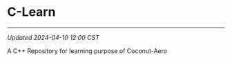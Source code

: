 # C-Learn

------------------------------------------------------------------------

_Updated 2024-04-10 12:00 CST_

A C++ Repository for learning purpose of Coconut-Aero
